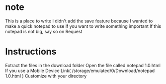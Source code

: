 # note
This is a place to write I didn't add the save feature because I wanted to make a quick notepad to use if you want to write something important
If this notepad is not big, say so on Request
# Instructions
Extract the files in the download folder 
Open the file called notepad 1.0.html
If you use a Mobile Device
Link(
/storage/emulated/0/Download/notepad 1.0.html
)
Customize with your directory
